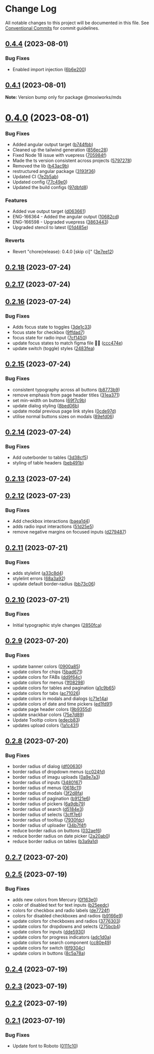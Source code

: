 # Change Log

All notable changes to this project will be documented in this file.
See [Conventional Commits](https://conventionalcommits.org) for commit guidelines.

## [0.4.4](https://github.com/moxiworks/mds/compare/0.4.3...0.4.4) (2023-08-01)


### Bug Fixes

* Enabled import injection ([6b6e200](https://github.com/moxiworks/mds/commit/6b6e200673eb7703d7b9d4ad9966862a19979db3))





## [0.4.1](https://github.com/moxiworks/mds/compare/0.4.0...0.4.1) (2023-08-01)

**Note:** Version bump only for package @moxiworks/mds





# [0.4.0](https://github.com/moxiworks/mds/compare/0.3.0...0.4.0) (2023-08-01)


### Bug Fixes

* Added angular output target ([b744fbb](https://github.com/moxiworks/mds/commit/b744fbbee6a7319705079c29ca640183d0183182))
* Cleaned up the tailwind generation ([856ec28](https://github.com/moxiworks/mds/commit/856ec2895af89b4da226e9fdf0aa3e2543b0fbfe))
* Fixed Node 18 issue with vuepress ([705984f](https://github.com/moxiworks/mds/commit/705984f592e6e9edc1286f9b35c4158f23afd456))
* Made the ts version consistent across projects ([5797278](https://github.com/moxiworks/mds/commit/57972782d725f0c36c4dee6e99e3136e2a66b805))
* Removed the lib ([b43ac9b](https://github.com/moxiworks/mds/commit/b43ac9b8864736421a7f527c697174237606d0ed))
* restructured angular package ([3193f36](https://github.com/moxiworks/mds/commit/3193f36f2b2cf404996dd4cf11a775e61e78f0d2))
* Updated CI ([7e2b5ab](https://github.com/moxiworks/mds/commit/7e2b5ab96417f2906c205dda9acc543e62ac77ef))
* Updated config ([77c49e0](https://github.com/moxiworks/mds/commit/77c49e077b063042bea89feaedce5e8c27fc9d3e))
* Updated the build configs ([97dbfd8](https://github.com/moxiworks/mds/commit/97dbfd80cb5c63fb52d45486d8efee659664dca2))


### Features

* Added vue output target ([d063661](https://github.com/moxiworks/mds/commit/d06366197aed15b700eee88ee04e54bd5da01d39))
* ENG-166364 - Added the angular output ([10682cd](https://github.com/moxiworks/mds/commit/10682cd71e9a79cdb95854bcf34ec2ad3614e63a))
* ENG-166598 - Upgraded vuepress ([3863443](https://github.com/moxiworks/mds/commit/38634439899963545077b264325a4b59205c5569))
* Upgraded stencil to latest ([01d485e](https://github.com/moxiworks/mds/commit/01d485ecef4339e084c7965e4a36b33ad2ec41de))


### Reverts

* Revert "chore(release): 0.4.0 [skip ci]" ([3e7ee12](https://github.com/moxiworks/mds/commit/3e7ee123d6322ae9f0e3bd1220b5eb730c939bc6))





## [0.2.18](https://github.com/moxiworks/mds/compare/0.2.17...0.2.18) (2023-07-24)



## [0.2.17](https://github.com/moxiworks/mds/compare/0.2.16...0.2.17) (2023-07-24)



## [0.2.16](https://github.com/moxiworks/mds/compare/0.2.15...0.2.16) (2023-07-24)


### Bug Fixes

* Adds focus state to toggles ([3de1c33](https://github.com/moxiworks/mds/commit/3de1c33f257be51227e22c57d702da5e7b675daf))
* focus state for checkbox ([9ffdad7](https://github.com/moxiworks/mds/commit/9ffdad72838972a4439675f6b805f8fc4ec4d083))
* focus state for radio input ([7cf1450](https://github.com/moxiworks/mds/commit/7cf145080c0eeacc238d76b9161730cbfeab0683))
* update focus states to match figma file 🤦‍♂️ ([ccc474e](https://github.com/moxiworks/mds/commit/ccc474e2468226218f993228b614e29de519c430))
* update switch (toggle) styles ([2483fea](https://github.com/moxiworks/mds/commit/2483fea5c57dba9f945e0022a966dc1ab9344c7c))



## [0.2.15](https://github.com/moxiworks/mds/compare/0.2.14...0.2.15) (2023-07-24)


### Bug Fixes

* consistent typography across all buttons ([b8773b9](https://github.com/moxiworks/mds/commit/b8773b957529c5446928c36d307d9174540778ae))
* remove emphasis from page header titles ([31ea371](https://github.com/moxiworks/mds/commit/31ea3711424d4a4374045842afe2b55f19572d2a))
* set min-width on buttons ([69f7c9b](https://github.com/moxiworks/mds/commit/69f7c9b6b57914326f4cfa03334c0af4ce82bb74))
* update dialog styling ([8bed06b](https://github.com/moxiworks/mds/commit/8bed06bd4f0aeb66cb082ed3747bb630ec5b24aa))
* update modal previous page link styles ([0cde97d](https://github.com/moxiworks/mds/commit/0cde97d42b2a67503d9c81267287cdea74f45e4f))
* utilise normal buttons sizes on modals ([89efd06](https://github.com/moxiworks/mds/commit/89efd06bfdc01297d12a904d3858e884669403bf))



## [0.2.14](https://github.com/moxiworks/mds/compare/0.2.13...0.2.14) (2023-07-24)


### Bug Fixes

* Add outerborder to tables ([3d38cf5](https://github.com/moxiworks/mds/commit/3d38cf58c8dc41cd8a5428ed69738c8ccde51033))
* styling of table headers ([beb491b](https://github.com/moxiworks/mds/commit/beb491ba7ba13334ad3a80152cdb4c76a22e72f7))



## [0.2.13](https://github.com/moxiworks/mds/compare/0.2.12...0.2.13) (2023-07-24)



## [0.2.12](https://github.com/moxiworks/mds/compare/0.2.11...0.2.12) (2023-07-23)


### Bug Fixes

* Add checkbox interactions ([baea1d4](https://github.com/moxiworks/mds/commit/baea1d4a7c5c932baeaa17227fbf5b2204797983))
* adds radio input interactions ([51d25e5](https://github.com/moxiworks/mds/commit/51d25e51775154205e67fd27166df674d19afa77))
* remove negative margins on focused inputs ([d279487](https://github.com/moxiworks/mds/commit/d279487d239d819ee0f27924fafb486124f02f79))



## [0.2.11](https://github.com/moxiworks/mds/compare/0.2.10...0.2.11) (2023-07-21)


### Bug Fixes

* adds stylelint ([a33c8d4](https://github.com/moxiworks/mds/commit/a33c8d4100641dd398857dedfe88d962e4fa84f9))
* stylelint errors ([68a3a92](https://github.com/moxiworks/mds/commit/68a3a92c6a3658a25fa5aad14e16fbedc80e14f4))
* update default border-radius ([bb73c06](https://github.com/moxiworks/mds/commit/bb73c06b17586f3c46df4791f06f4033131d3531))



## [0.2.10](https://github.com/moxiworks/mds/compare/0.2.9...0.2.10) (2023-07-21)


### Bug Fixes

* Initial typographic style changes ([2850fca](https://github.com/moxiworks/mds/commit/2850fca1f94eafdec15b79f83db6d243143f00db))



## [0.2.9](https://github.com/moxiworks/mds/compare/0.2.8...0.2.9) (2023-07-20)


### Bug Fixes

* update banner colors ([0900a85](https://github.com/moxiworks/mds/commit/0900a85500ae6f9a179591a4848be9de715c71aa))
* update colors for chips ([5bad671](https://github.com/moxiworks/mds/commit/5bad6715f3a71580829a7b1a6d5868ec6a5255b1))
* update colors for FABs ([dd9f64c](https://github.com/moxiworks/mds/commit/dd9f64c27d4a51a533825e451ad88b2cf74b86bd))
* update colors for menus ([1f08298](https://github.com/moxiworks/mds/commit/1f082986e0f5453dd56533e3892939c4519cb7cf))
* update colors for tables and pagination ([a1c9b65](https://github.com/moxiworks/mds/commit/a1c9b6528f6d767e0a5ed4294c8ab24e1df11b77))
* update colors for tabs ([ac71026](https://github.com/moxiworks/mds/commit/ac710261df9a4dbfd01b415544d7f82d213dda30))
* update colors in modals and dialogs ([c71e14a](https://github.com/moxiworks/mds/commit/c71e14af976b13bfee13d9c1bc6957690dd1fb79))
* update colors of date and time pickers ([ed1fd91](https://github.com/moxiworks/mds/commit/ed1fd91c399658698a89688ea5109700976c24ef))
* update page header colors ([9b9355d](https://github.com/moxiworks/mds/commit/9b9355de429e1b4a5ec91001d073f8f13c0345fe))
* update snackbar colors ([75e7d89](https://github.com/moxiworks/mds/commit/75e7d89ccb5adcc543fbc2f71b4f3b73d026a339))
* Update Tooltip colors ([edecb83](https://github.com/moxiworks/mds/commit/edecb83843d48bdcee3366fb0ff0072c751a4c89))
* updates upload colors ([1a1c431](https://github.com/moxiworks/mds/commit/1a1c4315ed5f694eac641afb86544bc16a9f269c))



## [0.2.8](https://github.com/moxiworks/mds/compare/0.2.7...0.2.8) (2023-07-20)


### Bug Fixes

* border radius of dialog ([df00630](https://github.com/moxiworks/mds/commit/df006305ca01a4744b0054220bbc376dcadee392))
* border radius of dropdown menus ([cc024fd](https://github.com/moxiworks/mds/commit/cc024fd745826e484d8827f42a669c0125c7627c))
* border radius of imagu uploads ([0a9e7a3](https://github.com/moxiworks/mds/commit/0a9e7a3b5f65b7a96127e91370dfdd3f7bf57067))
* border radius of inputs ([3480167](https://github.com/moxiworks/mds/commit/3480167d2ffa76e93f431fa2199fb857c4cf00f5))
* border radius of menus ([0618c11](https://github.com/moxiworks/mds/commit/0618c11d5832235110fe296a7adc1b55dbab8b83))
* border radius of modals ([3f2d8fa](https://github.com/moxiworks/mds/commit/3f2d8fab9eed9bb2033c455b4277101b570a29e2))
* border radius of pagination ([b9121e6](https://github.com/moxiworks/mds/commit/b9121e6a0648479341489f2abd403deb202f2fb7))
* border radius of pickers ([6a9db79](https://github.com/moxiworks/mds/commit/6a9db795a0e9477d954b3c1968a53444e6549246))
* border radius of search ([d5184e3](https://github.com/moxiworks/mds/commit/d5184e32a5b5be2447add76a62676b01b2feeac9))
* border radius of selects ([3cff7e6](https://github.com/moxiworks/mds/commit/3cff7e66e074e00cb2363f00db8483aa1f74e681))
* border radius of tooltiup ([7930fdc](https://github.com/moxiworks/mds/commit/7930fdc495c43fe6cc3d86c3cb550e83c0e43b9e))
* border radius of uploader ([34b7f4f](https://github.com/moxiworks/mds/commit/34b7f4f1e54645d9629633bd1f2738eeb54865cc))
* reduce border radius on buttons ([032aef6](https://github.com/moxiworks/mds/commit/032aef6b0250a2509da4742a64487d7a605af5dc))
* reduce border radius on date picker ([2a20ab0](https://github.com/moxiworks/mds/commit/2a20ab0b3709f2924ec97ea8ff46383638bd10dd))
* reduce border radius on tables ([b3a9a1d](https://github.com/moxiworks/mds/commit/b3a9a1d45cb86fb727d8356f00caa31619dc3e2c))



## [0.2.7](https://github.com/moxiworks/mds/compare/0.2.5...0.2.7) (2023-07-20)



## [0.2.5](https://github.com/moxiworks/mds/compare/0.2.4...0.2.5) (2023-07-19)


### Bug Fixes

* adds new colors from Mercury ([0f163e0](https://github.com/moxiworks/mds/commit/0f163e017257c77873bcbe0e6f031837d41bbc43))
* color of disabled text for text inputs ([b25eedc](https://github.com/moxiworks/mds/commit/b25eedc937df339581e33115fe43319f4dd1dd9f))
* colors for checkbox and radio labels ([de7724f](https://github.com/moxiworks/mds/commit/de7724f69077648613c6ba17be2a2c792c30c33a))
* colors for disabled checkboxes and radios ([b9166e9](https://github.com/moxiworks/mds/commit/b9166e9bb8f277b8897acead7d45d8e6cd425808))
* update colors for checkboxes and radios ([3776303](https://github.com/moxiworks/mds/commit/3776303afcbe14b8fea86390e84c2c1ca89412eb))
* update colors for dropdowns and selects ([275bcb4](https://github.com/moxiworks/mds/commit/275bcb464eb131b7b03a092a72bb3260bc257254))
* update colors for inputs ([dde5930](https://github.com/moxiworks/mds/commit/dde593088e20e7b91b6c58f143da7955d7dd6c2e))
* update colors for progress indicators ([adc1d0a](https://github.com/moxiworks/mds/commit/adc1d0a28a239e3949a30bb35d4cceaa2a376171))
* update colors for search component ([cc80e49](https://github.com/moxiworks/mds/commit/cc80e49dd7e02b05a4388c31430db02f70a8571c))
* update colors for switch ([6f9304c](https://github.com/moxiworks/mds/commit/6f9304c88519c4fc299778d24e8f4dabad3d5326))
* update colors in buttons ([8c5a78a](https://github.com/moxiworks/mds/commit/8c5a78a78f22150df83ebd6717c45dd2e6c047a9))



## [0.2.4](https://github.com/moxiworks/mds/compare/0.2.3...0.2.4) (2023-07-19)



## [0.2.3](https://github.com/moxiworks/mds/compare/0.2.2...0.2.3) (2023-07-19)



## [0.2.2](https://github.com/moxiworks/mds/compare/0.2.1...0.2.2) (2023-07-19)



## [0.2.1](https://github.com/moxiworks/mds/compare/0.2.0...0.2.1) (2023-07-19)


### Bug Fixes

* Update font to Roboto ([0111c10](https://github.com/moxiworks/mds/commit/0111c10fac8d7ab4d8c45c0bbe7469b982a5329a))
